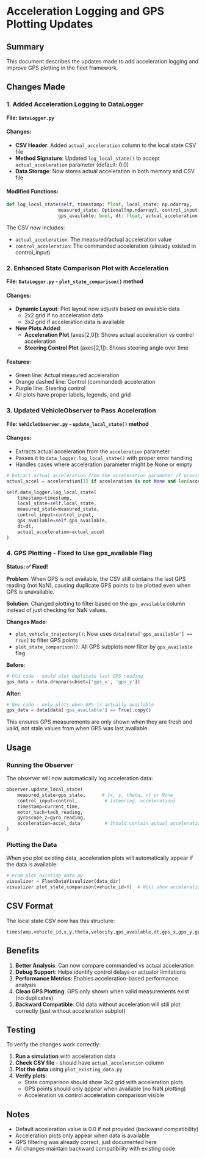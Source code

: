 # Acceleration Logging and GPS Plotting Updates

## Summary
This document describes the updates made to add acceleration logging and improve GPS plotting in the fleet framework.

## Changes Made

### 1. Added Acceleration Logging to DataLogger

**File: `DataLogger.py`**

#### Changes:
- **CSV Header**: Added `actual_acceleration` column to the local state CSV file
- **Method Signature**: Updated `log_local_state()` to accept `actual_acceleration` parameter (default: 0.0)
- **Data Storage**: Now stores actual acceleration in both memory and CSV file

#### Modified Functions:
```python
def log_local_state(self, timestamp: float, local_state: np.ndarray, 
                   measured_state: Optional[np.ndarray], control_input: np.ndarray,
                   gps_available: bool, dt: float, actual_acceleration: float = 0.0):
```

The CSV now includes:
- `actual_acceleration`: The measured/actual acceleration value
- `control_acceleration`: The commanded acceleration (already existed in control_input)

### 2. Enhanced State Comparison Plot with Acceleration

**File: `DataLogger.py` - `plot_state_comparison()` method**

#### Changes:
- **Dynamic Layout**: Plot layout now adjusts based on available data
  - 2x2 grid if no acceleration data
  - 3x2 grid if acceleration data is available
- **New Plots Added**:
  - **Acceleration Plot** (axes[2,0]): Shows actual acceleration vs control acceleration
  - **Steering Control Plot** (axes[2,1]): Shows steering angle over time

#### Features:
- Green line: Actual measured acceleration
- Orange dashed line: Control (commanded) acceleration
- Purple line: Steering control
- All plots have proper labels, legends, and grid

### 3. Updated VehicleObserver to Pass Acceleration

**File: `VehicleObserver.py` - `update_local_state()` method**

#### Changes:
- Extracts actual acceleration from the `acceleration` parameter
- Passes it to `data_logger.log_local_state()` with proper error handling
- Handles cases where acceleration parameter might be None or empty

```python
# Extract actual acceleration from the acceleration parameter if provided
actual_accel = acceleration[1] if acceleration is not None and len(acceleration) > 1 else 0.0

self.data_logger.log_local_state(
    timestamp=timestamp,
    local_state=self.local_state,
    measured_state=measured_state,
    control_input=control_input,
    gps_available=self.gps_available,
    dt=dt,
    actual_acceleration=actual_accel
)
```

### 4. GPS Plotting - Fixed to Use gps_available Flag

**Status: ✅ Fixed!**

**Problem**: When GPS is not available, the CSV still contains the last GPS reading (not NaN), causing duplicate GPS points to be plotted even when GPS is unavailable.

**Solution**: Changed plotting to filter based on the `gps_available` column instead of just checking for NaN values.

**Changes Made**:
- `plot_vehicle_trajectory()`: Now uses `data[data['gps_available'] == True]` to filter GPS points
- `plot_state_comparison()`: All GPS subplots now filter by `gps_available` flag

**Before**:
```python
# Old code - would plot duplicate last GPS reading
gps_data = data.dropna(subset=['gps_x', 'gps_y'])
```

**After**:
```python
# New code - only plots when GPS is actually available
gps_data = data[data['gps_available'] == True].copy()
```

This ensures GPS measurements are only shown when they are fresh and valid, not stale values from when GPS was last available.

## Usage

### Running the Observer
The observer will now automatically log acceleration data:

```python
observer.update_local_state(
    measured_state=gps_state,      # [x, y, theta, v] or None
    control_input=control,          # [steering, acceleration]
    timestamp=current_time,
    motor_tach=tach_reading,
    gyroscope_z=gyro_reading,
    acceleration=accel_data         # Should contain actual acceleration
)
```

### Plotting the Data
When you plot existing data, acceleration plots will automatically appear if the data is available:

```python
# From plot_existing_data.py
visualizer = FleetDataVisualizer(data_dir)
visualizer.plot_state_comparison(vehicle_id=0)  # Will show acceleration if available
```

## CSV Format

The local state CSV now has this structure:
```csv
timestamp,vehicle_id,x,y,theta,velocity,gps_available,dt,gps_x,gps_y,gps_theta,gps_velocity,control_steering,control_acceleration,actual_acceleration
```

## Benefits

1. **Better Analysis**: Can now compare commanded vs actual acceleration
2. **Debug Support**: Helps identify control delays or actuator limitations
3. **Performance Metrics**: Enables acceleration-based performance analysis
4. **Clean GPS Plotting**: GPS only shown when valid measurements exist (no duplicates)
5. **Backward Compatible**: Old data without acceleration will still plot correctly (just without acceleration subplot)

## Testing

To verify the changes work correctly:

1. **Run a simulation** with acceleration data
2. **Check CSV file** - should have `actual_acceleration` column
3. **Plot the data** using `plot_existing_data.py`
4. **Verify plots**:
   - State comparison should show 3x2 grid with acceleration plots
   - GPS points should only appear when available (no NaN plotting)
   - Acceleration vs control acceleration comparison visible

## Notes

- Default acceleration value is 0.0 if not provided (backward compatibility)
- Acceleration plots only appear when data is available
- GPS filtering was already correct, just documented here
- All changes maintain backward compatibility with existing code
